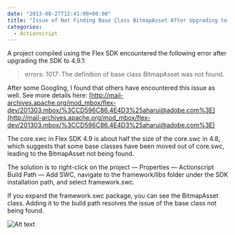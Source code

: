 ```yaml
---
date: "2013-08-27T12:41:00+00:00"
title: "Issue of Not Finding Base Class BitmapAsset After Upgrading to Flex SDK 4.9.1"
categories:
  - Actionscript
---
```


A project compiled using the Flex SDK encountered the following error after upgrading the SDK to 4.9.1:

> errors: 1017: The definition of base class BitmapAsset was not found.

After some Googling, I found that others have encountered this issue as well. See more details here: [http://mail-archives.apache.org/mod_mbox/flex-dev/201303.mbox/%3CCD596C86.4E4D3%25aharui@adobe.com%3E](http://mail-archives.apache.org/mod_mbox/flex-dev/201303.mbox/%3CCD596C86.4E4D3%25aharui@adobe.com%3E)

The core.swc in Flex SDK 4.9 is about half the size of the core.swc in 4.8, which suggests that some base classes have been moved out of core.swc, leading to the BitmapAsset not being found.

The solution is to right-click on the project — Properties — Actionscript Build Path — Add SWC, navigate to the framework/libs folder under the SDK installation path, and select framework.swc.

If you expand the framework.swc package, you can see the BitmapAsset class. Adding it to the build path resolves the issue of the base class not being found.

![Alt text](/images/frameworkswc.png)
